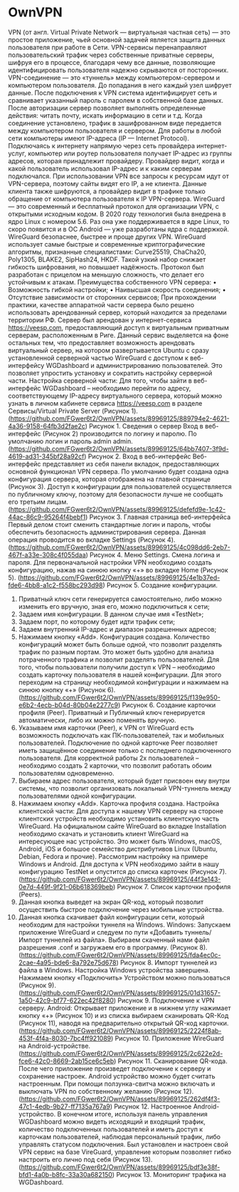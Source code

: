 # OwnVPN

VPN (от англ. Virtual Private Network — виртуальная частная сеть) — это простое приложение, чьей основной задачей является защита данных пользователя при работе в Сети. VPN-сервисы перенаправляют пользовательский трафик через собственные приватные серверы, шифруя его в процессе, благодаря чему все данные, позволяющие идентифицировать пользователя надежно скрываются от посторонних.
VPN-соединение — это «туннель» между компьютером-сервером и компьютером пользователя. До попадания в него каждый узел шифрует данные.
После подключения к VPN система идентифицирует сеть и сравнивает указанный пароль с паролем в собственной базе данных.
После авторизации сервер позволяет выполнять определенные действия: читать почту, искать информацию в сети и т.д. Когда соединение установлено, трафик в зашифрованном виде передается между компьютером пользователя и сервером. Для работы в любой сети компьютеры имеют IP-адреса (IP — Internet Protocol).
Подключаясь к интернету напрямую через сеть провайдера интернет-услуг, компьютер или роутер пользователя получает IP-адрес из группы адресов, которая принадлежит провайдеру. Провайдер видит, когда и какой пользователь использовал IP-адрес и к каким серверам подключался. При использовании VPN все запросы к ресурсам идут от VPN-сервера, поэтому сайты видят его IP, а не клиента. Данные клиента также шифруются, а провайдер видит в трафике только обращение от компьютера пользователя к IP VPN-сервера.
WireGuard — это современный и бесплатный протокол для организации VPN, с открытыми исходным кодом. В 2020 году технология была внедрена в ядро Linux с номером 5.6. Раз она уже поддерживается в ядре Linux, то скоро появится и в ОС Android — уже разработаны ядра с поддержкой. WireGuard безопаснее, быстрее и проще других VPN. 
WireGuard использует самые быстрые и современные криптографические алгоритмы, признанные специалистами: Curve25519, ChaCha20, Poly1305, BLAKE2, SipHash24, HKDF. Такой узкий набор снижает гибкость шифрования, но повышает надёжность. Протокол был разработан с прицелом на меньшую сложность, что делает его устойчивым к атакам.
Преимущества собственного VPN сервера:
•	Возможность гибкой настройки;
•	Наивысшая скорость соединения;
•	Отсутствие зависимости от сторонних сервисов;
При прохождении практики, качестве аппаратной части сервера было решено использовать арендованный сервер, который находится за пределами территории РФ. Сервер был арендован у интернет-сервиса https://veesp.com, предоставляющий доступ к виртуальным приватным серверам, расположенным в Риге. Данный сервис выделяется на фоне остальных тем, что предоставляет возможность арендовать виртуальный сервер, на котором развертывается Ubuntu с сразу установленной серверной частью WireGuard с доступом к веб-интерфейсу WGDashboard и администрированию пользователей. Это позволяет упростить установку и сократить настройку серверной части.
Настройка серверной части:
Для того, чтобы зайти в веб-интерфейс WGDashboard – необходимо перейти по адресу, соответствующему IP-адресу виртуального сервера, который можно узнать  в личном кабинете сервиса https://veesp.com в разделе Сервисы/Virtual Private Server (Рисунок 1).
 (https://github.com/FGwer6t2/OwnVPN/assets/89969125/889794e2-4621-4a36-9158-64fb3d2fae2c)
Рисунок 1. Сведения о сервер
Вход в веб-интерфейс (Рисунок 2) производится по логину и паролю. По умолчанию логин и пароль admin admin.
(https://github.com/FGwer6t2/OwnVPN/assets/89969125/64bb7407-3f9d-4619-ad31-345bf28a92cf)
Рисунок 2. Вход в веб-интерфейс
Веб-интерфейс представляет из себя панели вкладок, предоставляющих основной функционал VPN сервера. По умолчанию будет создана одна конфигурация сервера, которая отображена на главной странице (Рисунок 3). Доступ к конфигурации для пользователей осуществляется по публичному ключу, поэтому для безопасности лучше не сообщать его третьим лицам.
(https://github.com/FGwer6t2/OwnVPN/assets/89969125/defefd9e-1c42-44ac-86c9-95264f4bebf1)
Рисунок 3. Главная страница веб-интерфейса
Первый делом стоит сменить стандартные логин и пароль, чтобы обеспечить безопасность администрирования сервера. Данная операция проводится во вкладке Settings (Рисунок 4).
(https://github.com/FGwer6t2/OwnVPN/assets/89969125/4c098dd6-2eb7-467f-a33e-308c4f055daa)
Рисунок 4. Меню Settings. Смена логина и пароля.
Для первоначальной настройки VPN необходимо создать конфигурацию, нажав на синюю кнопку «+» во вкладке Home (Рисунок 5).
(https://github.com/FGwer6t2/OwnVPN/assets/89969125/4e1b37ed-fde6-4bb8-a1c2-f558bc293d98)
Рисунок 5. Создание конфигурации.
1.	Приватный ключ сети генерируется самостоятельно, либо можно изменить его вручную, зная его, можно подключиться к сети;
2.	Задаем имя конфигурации. В данном случае имя «TestNet»;
3.	Задаем порт, по которому будет идти трафик сети;
4.	Задаем внутренний IP-адрес и диапазон разрешенных адресов;
5.	Нажимаем кнопку «Add».
Конфигурация создана.
Количество конфигураций может быть больше одной, что позволит разделять трафик по разным портам. Это может быть удобно для анализа потраченного трафика и позволит разделять пользователей.
Для того, чтобы пользователи получили доступ к VPN – необходимо создать карточку пользователя в нашей конфигурации. Для этого переходим на страницу необходимой конфигурации и нажимаем на синюю кнопку «+» (Рисунок 6).
(https://github.com/FGwer6t2/OwnVPN/assets/89969125/f139e950-e6b2-4ecb-b04d-80b04e2277c9)
Рисунок 6. Создание карточки профиля (Peer).
Приватный и Публичный ключ генерируется автоматически, либо их можно поменять вручную.
1.	Указываем имя карточки (Peer), к VPN от WireGuard есть возможность подключать как ПК-пользователей, так и мобильных пользователей. Подключение по одной карточке Peer позволяет иметь защищённое соединение только с последнего подключенного пользователя. Для корректной работы 2х пользователей – необходимо создать 2 карточки, что позволит работать обоим пользователям одновременно.
2.	Выбираем адрес пользователя, который будет присвоен ему внутри системы, что позволит организовать локальный VPN-туннель между пользователями одной конфигурации.
3.	Нажимаем кнопку «Add».
Карточка профиля создана.
Настройка клиентской части:
Для доступа к нашему VPN серверу на стороне клиентских устройств необходимо установить клиентскую часть WireGuard. На официальном сайте WireGuard во вкладке Installation необходимо скачать и установить клиент WireGuard на интересующее нас устройство. Это может быть Windows, macOS, Android, iOS и большое семейство дистрибутивов Linux (Ubuntu, Debian, Fedora и прочие).
Рассмотрим настройку на примере Windows и Android.
Для доступа к VPN необходимо зайти в нашу конфигурацию TestNet и опустится до списка карточек (Рисунок 7).
(https://github.com/FGwer6t2/OwnVPN/assets/89969125/44f3e143-0e7d-449f-9f21-06b618369beb)
Рисунок 7. Список карточки профиля (Peers).
1.	Данная кнопка выведет на экран QR-код, который позволит осуществить быстрое подключение через мобильные устройства.
2.	Данная кнопка скачивает файл конфигурации сети, который необходим для настройки туннеля на Windows.
Windows:
Запускаем приложение WireGuard и следуем по пути «Добавить туннель/Импорт туннелей из файла». Выбираем скаченный нами файл разрешения .conf и загружаем его в программу. (Рисунок 8).
(https://github.com/FGwer6t2/OwnVPN/assets/89969125/fda4ec0c-2cae-4a95-bde6-8a792e75d678)
Рисунок 8. Импорт туннелей из файла в Windows.
Настройка Windows устройства завершена. Нажимаем кнопку «Подключить» Устройством можно пользоваться (Рисунок 9).
(https://github.com/FGwer6t2/OwnVPN/assets/89969125/01d31657-1a50-42c9-bf77-622ec42f8280)
Рисунок 9. Подключение к VPN серверу.
Android:
Открывает приложение и в нижнем углу нажимает кнопку «+» (Рисунок 10) и из списка выбираем сканировать QR-Код (Рисунок 11), наводя на предварительно открытый QR-код карточки.
(https://github.com/FGwer6t2/OwnVPN/assets/89969125/2224f8ab-453f-4f4a-8030-7bc4ff921089)
Рисунок 10. Приложение WireGuard на Android-устройстве.
(https://github.com/FGwer6t2/OwnVPN/assets/89969125/2c622e2d-fce6-42c0-8669-2ab15ce6c5eb)
Рисунок 11. Сканирование QR-кода.
После чего приложение произведет подключение к серверу и сохранение настроек. Android устройство можно будет считать настроенным. При помощи ползунка-свитча можно включать и выключать VPN по собственному желанию (Рисунок 12).
(https://github.com/FGwer6t2/OwnVPN/assets/89969125/262df4f3-47c1-4edb-9b27-ff7135a767a9)
Рисунок 12. Настроенное Android-устройство.
В конечном итоге, используя панель управления WGDashboard можно видеть исходящий и входящий трафик, количество подключенных пользователей и иметь доступ к карточкам пользователей, наблюдая персональный трафик, либо управлять статусом подключения. Был установлен и настроен свой VPN сервис на базе VireGuard, управление которым позволяет гибко настроить его лично под себя (Рисунок 13).
(https://github.com/FGwer6t2/OwnVPN/assets/89969125/bdf3e38f-bfd1-4a0b-b8fc-33a30a682150)
Рисунок 13. Мониторинг трафика на WGDashboard.
